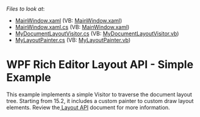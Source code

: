 <!-- default file list -->
*Files to look at*:

* [MainWindow.xaml](./CS/LayoutAPISimpleExample/MainWindow.xaml) (VB: [MainWindow.xaml](./VB/LayoutAPISimpleExample/MainWindow.xaml))
* [MainWindow.xaml.cs](./CS/LayoutAPISimpleExample/MainWindow.xaml.cs) (VB: [MainWindow.xaml](./VB/LayoutAPISimpleExample/MainWindow.xaml))
* [MyDocumentLayoutVisitor.cs](./CS/LayoutAPISimpleExample/MyDocumentLayoutVisitor.cs) (VB: [MyDocumentLayoutVisitor.vb](./VB/LayoutAPISimpleExample/MyDocumentLayoutVisitor.vb))
* [MyLayoutPainter.cs](./CS/LayoutAPISimpleExample/MyLayoutPainter.cs) (VB: [MyLayoutPainter.vb](./VB/LayoutAPISimpleExample/MyLayoutPainter.vb))
<!-- default file list end -->
# WPF Rich Editor Layout API - Simple Example


This example implements a simple Visitor to traverse the document layout tree. Starting from 15.2, it includes a custom painter to custom draw layout elements. Review the<a href="http://help.devexpress.com/#WindowsForms/CustomDocument114069"> Layout API</a> document for more information.

<br/>


